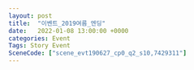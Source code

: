 ```yaml
---
layout: post
title:  "이벤트_2019여름_엔딩"
date:   2022-01-08 13:00:00 +0000
categories: Event
Tags: Story Event
SceneCode: ["scene_evt190627_cp0_q2_s10,7429311"]
---
```

